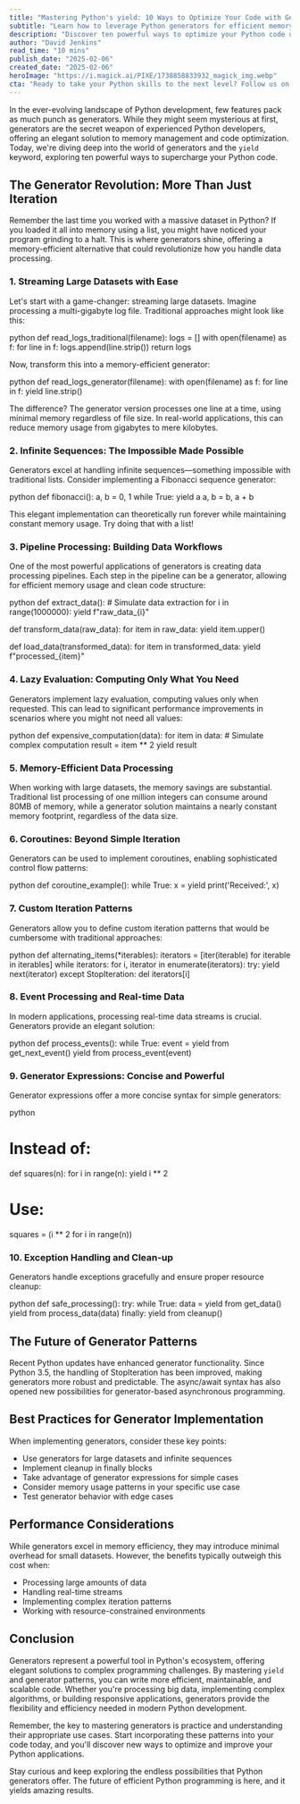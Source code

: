 ```yaml
---
title: "Mastering Python's yield: 10 Ways to Optimize Your Code with Generators"
subtitle: "Learn how to leverage Python generators for efficient memory usage and better code optimization"
description: "Discover ten powerful ways to optimize your Python code using generators and the yield keyword. Learn how to handle large datasets efficiently, create infinite sequences, and build robust data processing pipelines while maintaining minimal memory usage. This comprehensive guide explores advanced generator patterns and best practices for modern Python development."
author: "David Jenkins"
read_time: "10 mins"
publish_date: "2025-02-06"
created_date: "2025-02-06"
heroImage: "https://i.magick.ai/PIXE/1738858833932_magick_img.webp"
cta: "Ready to take your Python skills to the next level? Follow us on LinkedIn for more expert insights, tutorials, and best practices in Python development and software engineering."
---
```


In the ever-evolving landscape of Python development, few features pack as much punch as generators. While they might seem mysterious at first, generators are the secret weapon of experienced Python developers, offering an elegant solution to memory management and code optimization. Today, we're diving deep into the world of generators and the `yield` keyword, exploring ten powerful ways to supercharge your Python code.

## The Generator Revolution: More Than Just Iteration

Remember the last time you worked with a massive dataset in Python? If you loaded it all into memory using a list, you might have noticed your program grinding to a halt. This is where generators shine, offering a memory-efficient alternative that could revolutionize how you handle data processing.

### 1. Streaming Large Datasets with Ease

Let's start with a game-changer: streaming large datasets. Imagine processing a multi-gigabyte log file. Traditional approaches might look like this:

python
def read_logs_traditional(filename):
    logs = []
    with open(filename) as f:
        for line in f:
            logs.append(line.strip())
    return logs


Now, transform this into a memory-efficient generator:

python
def read_logs_generator(filename):
    with open(filename) as f:
        for line in f:
            yield line.strip()


The difference? The generator version processes one line at a time, using minimal memory regardless of file size. In real-world applications, this can reduce memory usage from gigabytes to mere kilobytes.

### 2. Infinite Sequences: The Impossible Made Possible

Generators excel at handling infinite sequences—something impossible with traditional lists. Consider implementing a Fibonacci sequence generator:

python
def fibonacci():
    a, b = 0, 1
    while True:
        yield a
        a, b = b, a + b


This elegant implementation can theoretically run forever while maintaining constant memory usage. Try doing that with a list!

### 3. Pipeline Processing: Building Data Workflows

One of the most powerful applications of generators is creating data processing pipelines. Each step in the pipeline can be a generator, allowing for efficient memory usage and clean code structure:

python
def extract_data():
    # Simulate data extraction
    for i in range(1000000):
        yield f"raw_data_{i}"

def transform_data(raw_data):
    for item in raw_data:
        yield item.upper()

def load_data(transformed_data):
    for item in transformed_data:
        yield f"processed_{item}"


### 4. Lazy Evaluation: Computing Only What You Need

Generators implement lazy evaluation, computing values only when requested. This can lead to significant performance improvements in scenarios where you might not need all values:

python
def expensive_computation(data):
    for item in data:
        # Simulate complex computation
        result = item ** 2
        yield result


### 5. Memory-Efficient Data Processing

When working with large datasets, the memory savings are substantial. Traditional list processing of one million integers can consume around 80MB of memory, while a generator solution maintains a nearly constant memory footprint, regardless of the data size.

### 6. Coroutines: Beyond Simple Iteration

Generators can be used to implement coroutines, enabling sophisticated control flow patterns:

python
def coroutine_example():
    while True:
        x = yield
        print('Received:', x)


### 7. Custom Iteration Patterns

Generators allow you to define custom iteration patterns that would be cumbersome with traditional approaches:

python
def alternating_items(*iterables):
    iterators = [iter(iterable) for iterable in iterables]
    while iterators:
        for i, iterator in enumerate(iterators):
            try:
                yield next(iterator)
            except StopIteration:
                del iterators[i]


### 8. Event Processing and Real-time Data

In modern applications, processing real-time data streams is crucial. Generators provide an elegant solution:

python
def process_events():
    while True:
        event = yield from get_next_event()
        yield from process_event(event)


### 9. Generator Expressions: Concise and Powerful

Generator expressions offer a more concise syntax for simple generators:

python
# Instead of:
def squares(n):
    for i in range(n):
        yield i ** 2

# Use:
squares = (i ** 2 for i in range(n))


### 10. Exception Handling and Clean-up

Generators handle exceptions gracefully and ensure proper resource cleanup:

python
def safe_processing():
    try:
        while True:
            data = yield from get_data()
            yield from process_data(data)
    finally:
        yield from cleanup()


## The Future of Generator Patterns

Recent Python updates have enhanced generator functionality. Since Python 3.5, the handling of StopIteration has been improved, making generators more robust and predictable. The async/await syntax has also opened new possibilities for generator-based asynchronous programming.

## Best Practices for Generator Implementation

When implementing generators, consider these key points:

- Use generators for large datasets and infinite sequences
- Implement cleanup in finally blocks
- Take advantage of generator expressions for simple cases
- Consider memory usage patterns in your specific use case
- Test generator behavior with edge cases

## Performance Considerations

While generators excel in memory efficiency, they may introduce minimal overhead for small datasets. However, the benefits typically outweigh this cost when:

- Processing large amounts of data
- Handling real-time streams
- Implementing complex iteration patterns
- Working with resource-constrained environments

## Conclusion

Generators represent a powerful tool in Python's ecosystem, offering elegant solutions to complex programming challenges. By mastering `yield` and generator patterns, you can write more efficient, maintainable, and scalable code. Whether you're processing big data, implementing complex algorithms, or building responsive applications, generators provide the flexibility and efficiency needed in modern Python development.

Remember, the key to mastering generators is practice and understanding their appropriate use cases. Start incorporating these patterns into your code today, and you'll discover new ways to optimize and improve your Python applications.

Stay curious and keep exploring the endless possibilities that Python generators offer. The future of efficient Python programming is here, and it yields amazing results.